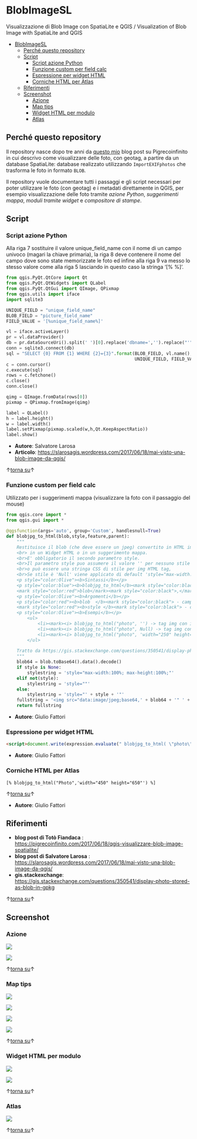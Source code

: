 # BlobImageSL

Visualizzazione di Blob Image con SpatiaLite e QGIS / Visualization of Blob Image with SpatiaLite and QGIS

<!-- TOC -->

- [BlobImageSL](#blobimagesl)
  - [Perché questo repository](#perché-questo-repository)
  - [Script](#script)
    - [Script azione Python](#script-azione-python)
    - [Funzione custom per field calc](#funzione-custom-per-field-calc)
    - [Espressione per widget HTML](#espressione-per-widget-html)
    - [Corniche HTML per Atlas](#corniche-html-per-atlas)
  - [Riferimenti](#riferimenti)
  - [Screenshot](#screenshot)
    - [Azione](#azione)
    - [Map tips](#map-tips)
    - [Widget HTML per modulo](#widget-html-per-modulo)
    - [Atlas](#atlas)

<!-- /TOC -->

## Perché questo repository

Il repository nasce dopo tre anni da [questo mio](https://pigrecoinfinito.com/2017/06/18/qgis-visualizzare-blob-image-spatialite/) blog post su Pigrecoinfinito in cui descrivo come visualizzare delle foto, con geotag, a partire da un database SpatiaLite: database realizzato utilizzando `ImportEXIFphotos` che trasforma le foto in formato `BLOB`.

Il repository vuole documentare tutti i passaggi e gli script necessari per poter utilizzare le foto (con geotag) e i metadati direttamente in QGIS, per esempio visualizzazione delle foto tramite _azione Python_, _suggerimenti mappa_, _moduli tramite widget_ e _compositore di stampe_.

## Script

### Script azione Python


Alla riga 7 sostituire il valore unique_field_name con il nome di un campo univoco (magari la chiave primaria), la riga 8 deve contenere il nome del campo dove sono state memorizzate le foto ed infine alla riga 9 va messo lo stesso valore come alla riga 5 lasciando in questo caso la stringa ‘[% %]’.

```python
from qgis.PyQt.QtCore import Qt
from qgis.PyQt.QtWidgets import QLabel
from qgis.PyQt.QtGui import QImage, QPixmap
from qgis.utils import iface
import sqlite3

UNIQUE_FIELD = "unique_field_name"
BLOB_FIELD = "picture_field_name"
FIELD_VALUE = '[%unique_field_name%]'

vl = iface.activeLayer()
pr = vl.dataProvider()
db = pr.dataSourceUri().split(' ')[0].replace('dbname=','').replace("'","")
conn = sqlite3.connect(db)
sql = "SELECT {0} FROM {1} WHERE {2}={3}".format(BLOB_FIELD, vl.name(), 
                                                 UNIQUE_FIELD, FIELD_VALUE)
c = conn.cursor()
c.execute(sql)
rows = c.fetchone()
c.close()
conn.close()

qimg = QImage.fromData(rows[0])
pixmap = QPixmap.fromImage(qimg)

label = QLabel()
h = label.height()
w = label.width()
label.setPixmap(pixmap.scaled(w,h,Qt.KeepAspectRatio))
label.show()
```

- **Autore**: Salvatore Larosa
- **Articolo**: https://slarosagis.wordpress.com/2017/06/18/mai-visto-una-blob-image-da-qgis/

↑[torna su](#blobimagesl)↑

### Funzione custom per field calc

Utilizzato per i suggerimenti mappa (visualizzare la foto con il passaggio del mouse)

```python
from qgis.core import *
from qgis.gui import *

@qgsfunction(args='auto', group='Custom', handlesnull=True)
def blobjpg_to_html(blob,style,feature,parent):
    """
    Restituisce il blob (che deve essere un jpeg) convertito in HTML img data url per visualizzarlo
    <br> in un Widget HTML o in un suggerimento mappa.
    <br>E' obbligatorio il secondo parametro style. 
    <br>Il parametro style puo assumere il valore '' per nessuno stile (dimensioni originali) 
    <br>o può essere una stringa CSS di stile per img HTML tag,
    <br>Se stile è 'Null' viene applicato di default 'style="max-width:100%; max-height:100%;'.
    <p style="color:Olive"><b>Sintassi</b></p>
    <p style="color:blue"><b>blobjpg_to_html</b><mark style="color:black">(</mark>
    <mark style="color:red">blob</mark><mark style="color:black">,</mark><mark style="color:red">style</mark><mark style="color:black">)</mark>
    <p style="color:Olive"><b>Argomenti</b></p>
    <p style="color:red"><b>blob  </b><mark style="color:black"> - campo contenente i dati blob</mark><br>
    <mark style="color:red"><b>style </b><mark style="color:black"> - campo contenente stringa CSS</mark>
    <p style="color:Olive"><b>Esempi</b></p>
        <ul>
            <li><mark><i> blobjpg_to_html("photo", '') -> tag img con immagine a risoluzione originale</mark></li>
            <li><mark><i> blobjpg_to_html("photo", Null) -> tag img con dimensioni massime </mark></li>
            <li><mark><i> blobjpg_to_html("photo", 'width="250" height="250"')   -> tag img dimensionato</mark></li>
        </ul>
    
    Tratto da https://gis.stackexchange.com/questions/350541/display-photo-stored-as-blob-in-gpkg
    """
    blob64 = blob.toBase64().data().decode()
    if style is None:
        stylestring = 'style="max-width:100%; max-height:100%;"'
    elif not(style):
        stylestring = 'style=""'
    else:
        stylestring = 'style="' + style + '"'
    fullstring = '<img src="data:image/jpeg;base64,' + blob64 + '" ' + stylestring + ' alt="Invalid jpeg">'
    return fullstring
```

- **Autore**: Giulio Fattori

### Espressione per widget HTML

```html
<script>document.write(expression.evaluate(" blobjpg_to_html( \"photo\",'width=\"300\" height=\"420\"')"));</script>
``` 

- **Autore**: Giulio Fattori

### Corniche HTML per Atlas

```
[% blobjpg_to_html("Photo",'width="450" height="650"') %]
```

↑[torna su](#blobimagesl)↑

- **Autore**: Giulio Fattori

## Riferimenti

- **blog post di Totò Fiandaca** : <https://pigrecoinfinito.com/2017/06/18/qgis-visualizzare-blob-image-spatialite/>
- **blog post di Salvatore Larosa** : <https://slarosagis.wordpress.com/2017/06/18/mai-visto-una-blob-image-da-qgis/>
- **gis.stackexchange**: <https://gis.stackexchange.com/questions/350541/display-photo-stored-as-blob-in-gpkg>

↑[torna su](#blobimagesl)↑

## Screenshot

### Azione

![](imgs/action.png)

![](imgs/action_view.png)

↑[torna su](#blobimagesl)↑

### Map tips

![](imgs/field_calc1.png)

![](imgs/field_calc2.png)

![](imgs/field_calc3.png)

![](imgs/maptips1.png)

↑[torna su](#blobimagesl)↑

### Widget HTML per modulo

![](imgs/widget1.png)

![](imgs/widget2.png)

↑[torna su](#blobimagesl)↑

### Atlas

![](imgs/ATLAS.png)

↑[torna su](#blobimagesl)↑